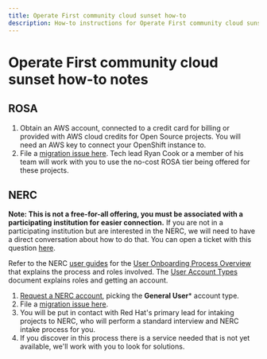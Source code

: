 ```yaml
---
title: Operate First community cloud sunset how-to
description: How-to instructions for Operate First community cloud sunset activities 
---
```


# Operate First community cloud sunset how-to notes

## ROSA

1. Obtain an AWS account, connected to a credit card for billing or provided with AWS cloud credits for Open Source projects.
You will need an AWS key to connect your OpenShift instance to.
1. File a [migration issue here](https://github.com/operate-first/community/issues/new?assignees=quaid%2C+cooktheryan&labels=area%2Fcommunity%2C+kind%2Fdocumentation%2C+kind%2Fonboarding&template=project-intake-or-migration-request.md&title=Project+Name+%28Intake%7CMigration%29+request). Tech lead Ryan Cook or a member of his team will work with you to use the no-cost ROSA tier being offered for these projects.

## NERC
**Note: This is not a free-for-all offering, you must be associated with a participating institution for easier connection.**
If you are not in a participating institution but are interested in the NERC, we will need to have a direct conversation about how to do that.
You can open a ticket with this question [here](https://github.com/operate-first/community/issues/new).

Refer to the NERC [user guides](https://nerc.mghpcc.org/user-guides/) for the [User Onboarding Process Overview](https://nerc-project.github.io/nerc-docs/get-started/user-onboarding-on-NERC/) that explains the process and roles involved.
The [User Account Types](https://nerc-project.github.io/nerc-docs/get-started/create-a-user-portal-account/) document explains roles and getting an account.

1. [Request a NERC account](https://regapp.mss.mghpcc.org/), picking the **General User*** account type.
1. File a [migration issue here](https://github.com/operate-first/community/issues/new?assignees=quaid%2C+cooktheryan&labels=area%2Fcommunity%2C+kind%2Fdocumentation%2C+kind%2Fonboarding&template=project-intake-or-migration-request.md&title=Project+Name+%28Intake%7CMigration%29+request).
1. You will be put in contact with Red Hat's primary lead for intaking projects to NERC, who will perform a standard interview and NERC intake process for you.
1. If you discover in this process there is a service needed that is not yet available, we'll work with you to look for solutions.
